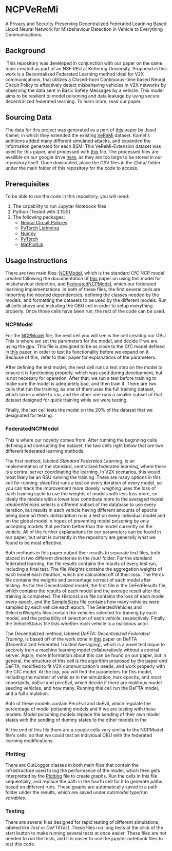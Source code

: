 # NCPVeReMi
A Privacy and Security Preserving Decentralized Federated Learining Based Liquid Neural Network for Misbehaviour Detection in Vehicle to Everything Communications.

## Background
 This repository was developed in conjunction with our paper on the same topic created as part of an NSF REU at Kettering University. Propoesd in this work is a Decentralized Federated Learning method ideal for V2X communications, that utilizes a Closed-form Continuous-time based Neural Circuit Policy to effectively detect misbehaving vehicles in V2X networks by observing the data sent in Basic Safety Messages by a vehicle. This model aims to be resilient to model poisoning and data leakage by using secure decentralized federated learning. To learn more, read our paper.

## Sourcing Data
The data for this project was generated as a part of [this](paperForVeReMiEx) paper by Josef Kamel, in which they extended the existing [VeReMi](link) dataset. Kamel's additions added many different simulated attacks, and expanded the information generated for each BSM. This VeReMi-Extension dataset was used for this paper, and processed with [this](CfCReadDatafromEXMultiThread.py) file. The processed files are availible on our google drive [here](https://drive.google.com/drive/folders/1P-I0NZ9L2_bRBrjmJm21qkmPVjL4Vh_H?usp=drive_link), as they are too large to be stored in our repository itself. Once dowloaded, place the CSV files in the /Data/ folder under the main folder of this repository for the code to access. 

## Prerequisites
To be able to run the code in this repository, you will need:
1. The capability to run Jupyter Notebook files
2. Python (Tested with 3.13.5)
3. The following packages:
    - [Neural Circuit Policies](https://ncps.readthedocs.io/en/latest/)
    - [PyTorch Lightning](https://lightning.ai/docs/pytorch/stable/)
    - [Numpy](https://numpy.org/)
    - [PyTorch](https://pytorch.org/)
    - [MatPlotLib](https://matplotlib.org/)

## Usage Instructions
There are two main files: [NCPModel](NCPModel.ipynb), which is the standard CfC NCP model created following the documentation of [this](CfCPaper) paper on using this model for misbehaviour detection, and [FederatedNCPModel](FederatedNCPModel.ipynb), which our federated learining implementations. In both of these files, the first several cells are importing the needed dependencies, defining the classes needed by the models, and formatting the datasets to be used by the different models. Run all cells above and including the OBU cell in order to setup everything properly. Once those cells have been run, the rest of the code can be used. 

### NCPModel
For the [NCPModel](NCPModel.ipynb) file, the next cell you will see is the cell creating our OBU. This is where we set the parameters for the model, and decide if we are using the gpu. This file is designed to be as close to the CfC model defined in [this](CfCPaper) paper, in order to test its functionality before we expand on it. Because of this, refer to their paper for explanations of the parameters. 

After defining the test model, the next cell runs a test step on the model to ensure it is functioning properly, which was used during development, but is not necesary for operation. After that, we run a test before training to make sure the model is adequetely bad, and then train it. There are two cells that run the training, as one of them uses the full training dataset, which takes a while to run, and the other one runs a smaller subset of that dataset designed for quick training while we were testing. 

Finally, the last cell tests the model on the 20% of the dataset that we designated for testing. 


### FederatedNCPModel
This is where our novelty comes from. After running the beginning cells defining and contructing the dataset, the two cells right below that are two different federated learning methods.

The first method, labeled _Standard Federated Learning_, is an implementation of the standard, centralized federated learning, where there is a central server coordinating the learning. In V2X scenarios, this would most likely be an RSU running the training. There are many options in this cell for running: _deepTest_ runs a test on every iteration of every model, so you can track the improvement more closely. _weighing_ uses the loss of each training cycle to use the weights of models with less loss more, so idealy the models with a lower loss contribute more to the averaged model. _randomVehicles_ selects a different subset of the database to use every iteration, but results in each vehicle having different amounts of epochs being done on them. _doValidation_ runs a test on every individual model and on the global model in hopes of preventing model poisoning by only accepting models that perform better than the model currently on the vehicle. All of the further explanations for our parameters can be found in our paper, but what is currently in the repository are generally what we found to be most effective. 

Both methods in this paper output their results to separate text files, both placed in two different directories in the /out/ folder. For the standard federated learning, the file results contains the results of every test run, including a final test. The file Weights contains the aggregation weights of each model each iteration, which are calculated off of their loss. The Percs file contains the weights and percentage correct of each model after testing. As for the Decentralized model, the first file is the DeFedResults file, which contains the results of each model and the average result after the training is completed. The HistoricLoss file contains the loss of each model every epoch, and the SampleSizes file contains how many vehicles were sampled by each vehicle each epoch. The SelectedVehicles and SelectedWeights files contain the vehicles selected fro training by each model, and the probability of selection of each vehicle, respectively. Finally, the VehicleStatus file lists whether each vehicle is a malicious actor.

The Decentralized method, labeled _DeFTA: Decentralized Federated Training_, is based off of the work done in [this](patphapnh) paper on DeFTA (Decentralized Federated Trusted Averaging), which is a novel technique to securely train a machine learning model collaboratively without a central server. Again, more information about this can be found on our paper, but in general, the structure of this cell is the algorithm proposed by the paper ond DeFTA, modified to fit V2X communication's needs, and work properly with the CfC model. At the top, you will find the parameters for this model, including the number of vehicles in the simulation, max epochs, and most importantly, doEvil and percEvil, which decide if there are malitious model seeding vehicles, and how many. Running this cell run the DeFTA model, and a full simulation.

Both of these models contain PercEvil and doEvil, which regulate the percentage of model poisoning models and if we are testing with these models. Model poisoning models replace the sending of their own model states with the sending of dummy states to the other models in the 

At the end of this file there are a couple cells very similar to the NCPModel file's cells, so that we could test an individual OBU with the federated learning modifications.

### Plotting
There are OutLogger classes in both main files that contain the infrastructure used to log the performance of the model, which then gets interpretted by the [Plotting](Plotting.ipynb) file to create graphs. Run the cells in this file sequentially, and replace the path in the fourth cell for it to generate paths based on different runs. These graphs are automatically saved in a path folder under the results, which are saved under out/_model type_/_run variables_.

### Testing
There are several files designed for rapid testing of different simulations, labeled like _Test_ or _DeFTATest_. These files run long tests at the click of the start button to make running several tests at once easier. These files are not needed to run the tests, and it is easier to use the jupyter notebook files to test this code.